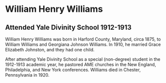 # William Henry Williams
## Attended Yale Divinity School 1912-1913
William Henry Williams was born in Harford County, Maryland, circa 1875, to William Williams and Georgiana Johnson Williams. In 1910, he married Grace Elizabeth Johnston, and they had one child. 

After attending Yale Divinity School as a special (non-degree) student in the 1912-1913 academic year, he pastored AME churches in the New England, Philadelphia, and New York conferences. Williams died in Chester, Pennsylvania in 1920.
